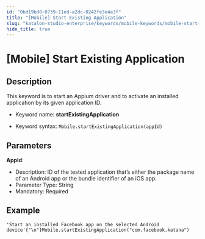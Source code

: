 ```yaml
---
id: "0bd19bd0-0739-11ed-a2dc-0242fe3e4a3f"
title: "[Mobile] Start Existing Application"
slug: "katalon-studio-enterprise/keywords/mobile-keywords/mobile-start-existing-application"
hide_title: true
---
```


# <a id="id_0" class="anchor_top_offset"/><a id="ariaid-title1" class="anchor_top_offset"/>[Mobile] Start Existing Application


## <a id="id_0__id_1" class="anchor_top_offset"/>Description

              
<p xmlns="http://www.w3.org/1999/xhtml" className="p">This keyword is to start an Appium driver and to activate an   installed application by its given application ID.</p> 
      
<ul xmlns="http://www.w3.org/1999/xhtml" className="ul"><li className="li">     <p className="p">Keyword name: <strong className="ph b">startExistingApplication</strong>     </p>   </li><li className="li">     <p className="p">Keyword syntax:       <code className="ph codeph">Mobile.startExistingApplication(appId)</code>     </p>   </li></ul> 
      

## <a id="id_0__id_2" class="anchor_top_offset"/>Parameters

              
<p xmlns="http://www.w3.org/1999/xhtml" className="p">   <strong className="ph b">AppId</strong>:</p> 
      
<ul xmlns="http://www.w3.org/1999/xhtml" className="ul"><li className="li">Description: ID of the tested application that’s either     the package name of an Android app or the bundle identifier of an     iOS app.</li><li className="li">Parameter Type: String</li><li className="li">Mandatory: Required</li></ul> 
      

## <a id="id_0__id_3" class="anchor_top_offset"/>Example

              
<div xmlns="http://www.w3.org/1999/xhtml" className="p">
  <pre className="pre codeblock"><code>'Start an installed Facebook app on the selected Android device'{"\n"}Mobile.startExistingApplication("com.facebook.katana")</code></pre>
</div>
      
